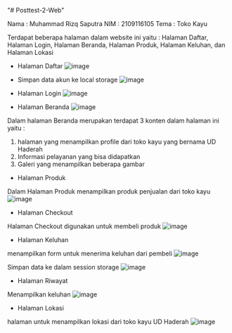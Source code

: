 "# Posttest-2-Web" 

Nama : Muhammad Rizq Saputra
NIM  : 2109116105
Tema : Toko Kayu

Terdapat beberapa halaman dalam website ini yaitu : Halaman Daftar, Halaman Login, Halaman Beranda, Halaman Produk, Halaman Keluhan, dan Halaman Lokasi

- Halaman Daftar
![image](https://user-images.githubusercontent.com/93662986/227615471-be6b9dce-7abb-48f8-96d0-c2c55815aa7a.png)

- Simpan data akun ke local storage
![image](https://user-images.githubusercontent.com/93662986/227616380-ae15cceb-e402-4d8c-a7b2-22f8ed245337.png)

- Halaman Login
![image](https://user-images.githubusercontent.com/93662986/227616491-5eb22af5-5e6c-4ab7-aa00-2393d19b8f08.png)

- Halaman Beranda
![image](https://user-images.githubusercontent.com/93662986/227616688-4d5e5849-fc15-4376-81ee-47f9e8d2105f.png)

Dalam halaman Beranda merupakan terdapat 3 konten dalam halaman ini yaitu :
  1. halaman yang menampilkan profile dari toko kayu yang bernama UD Haderah
  2. Informasi pelayanan yang bisa didapatkan
  3. Galeri yang menampilkan beberapa gambar
  
- Halaman Produk

Dalam Halaman Produk menampilkan produk penjualan dari toko kayu
![image](https://user-images.githubusercontent.com/93662986/227616857-3c2c9537-78d7-480d-8cad-f7720920c24d.png)

- Halaman Checkout

Halaman Checkout digunakan untuk membeli produk
![image](https://user-images.githubusercontent.com/93662986/227617127-5540ed83-8930-4629-9763-87307c9eac86.png)


- Halaman Keluhan 

menampilkan form untuk menerima keluhan dari pembeli
![image](https://user-images.githubusercontent.com/93662986/227617404-6d1df5ee-11e9-4852-b1b8-6ce3e545fbf8.png)

Simpan data ke dalam session storage
![image](https://user-images.githubusercontent.com/93662986/227625431-d2635cdb-9aa9-4975-ba0d-7df07e4c60f1.png)

- Halaman Riwayat

Menampilkan keluhan
![image](https://user-images.githubusercontent.com/93662986/227625588-562ab0ca-5217-4ec6-9d75-0281b0f2ac97.png)


- Halaman Lokasi

halaman untuk menampilkan lokasi dari toko kayu UD Haderah
![image](https://user-images.githubusercontent.com/93662986/227625718-ca7469db-c62a-4e93-b47d-b9e8f9cabf0c.png)

